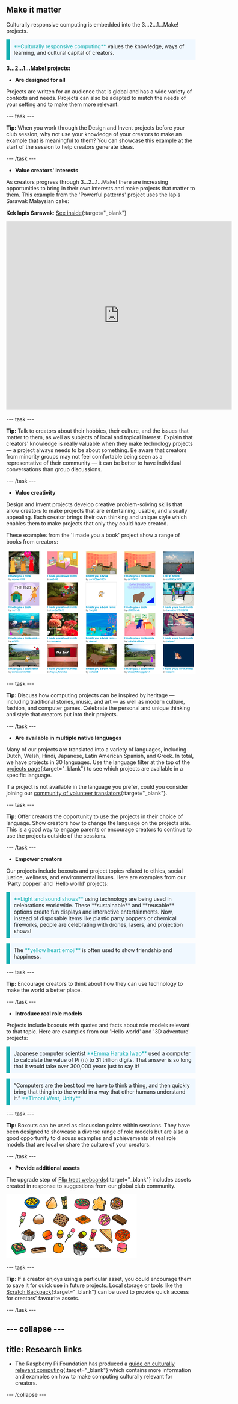 ## Make it matter

Culturally responsive computing is embedded into the 3...2...1...Make! projects. 

<p style="border-left: solid; border-width:10px; border-color: #0faeb0; background-color: aliceblue; padding: 10px;">
<span style="color: #0faeb0">**Culturally responsive computing**</span> values the knowledge, ways of learning, and cultural capital of creators.</p>


**3...2...1...Make! projects:**

+ **Are designed for all**

Projects are written for an audience that is global and has a wide variety of contexts and needs. Projects can also be adapted to match the needs of your setting and to make them more relevant.   

--- task ---

**Tip:** When you work through the Design and Invent projects before your club session, why not use your knowledge of your creators to make an example that is meaningful to them? You can showcase this example at the start of the session to help creators generate ideas. 

--- /task ---

+ **Value creators' interests** 

As creators progress through 3...2...1...Make! there are increasing opportunities to bring in their own interests and make projects that matter to them. This example from the 'Powerful patterns' project uses the lapis Sarawak Malaysian cake:

**Kek lapis Sarawak**: [See inside](https://trinket.io/python/81be7eb895){:target="_blank"}
<div class="trinket">
  <iframe src="https://trinket.io/embed/python/81be7eb895?outputOnly=true&start=result" width="600" height="500" frameborder="0" marginwidth="0" marginheight="0" allowfullscreen>
  </iframe>
</div>

--- task ---

**Tip:** Talk to creators about their hobbies, their culture, and the issues that matter to them, as well as subjects of local and topical interest. Explain that creators' knowledge is really valuable when they make technology projects &mdash; a project always needs to be about something. Be aware that creators from minority groups may not feel comfortable being seen as a representative of their community &mdash; it can be better to have individual conversations than group discussions. 

--- /task ---

+ **Value creativity** 

Design and Invent projects develop creative problem-solving skills that allow creators to make projects that are entertaining, usable, and visually appealing. Each creator brings their own thinking and unique style which enables them to make projects that only they could have created.

These examples from the 'I made you a book' project show a range of books from creators:

![A collection of thumbnails showing different projects made by creators for the 'I made you a book' project.](images/book.png)

--- task ---

**Tip:** Discuss how computing projects can be inspired by heritage &mdash; including traditional stories, music, and art &mdash; as well as modern culture, fashion, and computer games. Celebrate the personal and unique thinking and style that creators put into their projects. 

--- /task ---

+ **Are available in multiple native languages** 

Many of our projects are translated into a variety of languages, including Dutch, Welsh, Hindi, Japanese, Latin American Spanish, and Greek. In total, we have projects in 30 languages. Use the language filter at the top of the [projects page](https://projects.raspberrypi.org/en/projects){:target="_blank"} to see which projects are available in a specific language.

If a project is not available in the language you prefer, could you consider joining our [community of volunteer translators](https://projects.raspberrypi.org/en/projects/getting-started-with-translation){:target="_blank"}.

--- task ---

**Tip:** Offer creators the opportunity to use the projects in their choice of language. Show creators how to change the language on the projects site. This is a good way to engage parents or encourage creators to continue to use the projects outside of the sessions.

--- /task ---

+ **Empower creators** 

Our projects include boxouts and project topics related to ethics, social justice, wellness, and environmental issues. Here are examples from our 'Party popper' and 'Hello world' projects:

<p style="border-left: solid; border-width:10px; border-color: #0faeb0; background-color: aliceblue; padding: 10px;">
<span style="color: #0faeb0">**Light and sound shows**</span> using technology are being used in celebrations worldwide. These **sustainable** and **reusable** options create fun displays and interactive entertainments. Now, instead of disposable items like plastic party poppers or chemical fireworks, people are celebrating with drones, lasers, and projection shows!</p>

<p style="border-left: solid; border-width:10px; border-color: #0faeb0; background-color: aliceblue; padding: 10px;">
The <span style="color: #0faeb0">**yellow heart emoji**</span> is often used to show friendship and happiness.</p>
  

--- task ---

**Tip:** Encourage creators to think about how they can use technology to make the world a better place. 

--- /task ---


+ **Introduce real role models**

Projects include boxouts with quotes and facts about role models relevant to that topic. Here are examples from our 'Hello world' and '3D adventure' projects:

<p style="border-left: solid; border-width:10px; border-color: #0faeb0; background-color: aliceblue; padding: 10px;">
Japanese computer scientist <span style="color: #0faeb0">**Emma Haruka Iwao**</span> used a computer to calculate the value of Pi (π) to 31 trillion digits. That answer is so long that it would take over 300,000 years just to say it!</p>

<p style="border-left: solid; border-width:10px; border-color: #0faeb0; background-color: aliceblue; padding: 10px;">
“Computers are the best tool we have to think a thing, and then quickly bring that thing into the world in a way that other humans understand it.” <span style="color: #0faeb0">**Timoni West, Unity**</span></p> 

--- task ---

**Tip:** Boxouts can be used as discussion points within sessions. They have been designed to showcase a diverse range of role models but are also a good opportunity to discuss examples and achievements of real role models that are local or share the culture of your creators. 

--- /task ---


+ **Provide additional assets**

The upgrade step of [Flip treat webcards](https://projects.raspberrypi.org/en/projects/flip-treat-webcards/6){:target="_blank"} includes assets created in response to suggestions from our global club community.

![A collection of graphics representing treats from around the world.](images/treats.png)

--- task ---

**Tip:** If a creator enjoys using a particular asset, you could encourage them to save it for quick use in future projects. Local storage or tools like the [Scratch Backpack](https://projects.raspberrypi.org/en/projects/scratch-backpack){:target="_blank"} can be used to provide quick access for creators' favourite assets.

--- /task ---


--- collapse ---
---
title: Research links
---

+ The Raspberry Pi Foundation has produced a [guide on culturally relevant computing](https://www.raspberrypi.org/blog/culturally-relevant-computing-curriculum-guidelines-for-teachers/){:target="_blank"} which contains more information and examples on how to make computing culturally relevant for creators. 

--- /collapse ---
